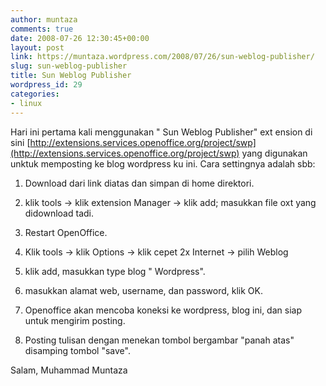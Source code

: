 ```yaml
---
author: muntaza
comments: true
date: 2008-07-26 12:30:45+00:00
layout: post
link: https://muntaza.wordpress.com/2008/07/26/sun-weblog-publisher/
slug: sun-weblog-publisher
title: Sun Weblog Publisher
wordpress_id: 29
categories:
- linux
---
```


Hari ini pertama kali menggunakan " Sun Weblog Publisher" ext ension di sini  [http://extensions.services.openoffice.org/project/swp](http://extensions.services.openoffice.org/project/swp) yang digunakan unktuk memposting ke blog wordpress ku ini. Cara settingnya adalah sbb:

  


  


  1. Download dari link diatas dan simpan di home direktori.

  2. klik tools -> klik extension Manager -> klik add; masukkan file oxt yang didownload tadi.

  3. Restart OpenOffice.

  4. Klik tools -> klik Options -> klik cepet 2x Internet -> pilih Weblog

  5. klik add, masukkan type blog " Wordpress".

  6. masukkan alamat web, username, dan password, klik OK.

  7. Openoffice akan mencoba koneksi ke wordpress, blog ini, dan siap untuk mengirim posting.

  8. Posting tulisan dengan menekan tombol bergambar "panah atas" disamping tombol "save".

  


  


Salam, Muhammad Muntaza

  

